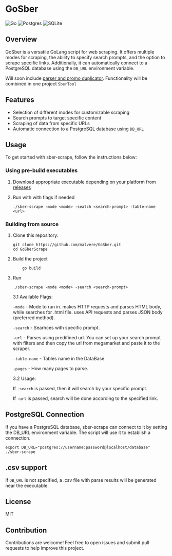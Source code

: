 # GoSber
![Go](https://img.shields.io/badge/go-%2300ADD8.svg?style=for-the-badge&logo=go&logoColor=white)
![Postgres](https://img.shields.io/badge/postgres-%23316192.svg?style=for-the-badge&logo=postgresql&logoColor=white)
![SQLite](https://img.shields.io/badge/sqlite-%2307405e.svg?style=for-the-badge&logo=sqlite&logoColor=white)
## Overview

GoSber is a versatile GoLang script for web scraping. It offers multiple modes for scraping, the ability to specify search prompts, and the option to scrape specific links. Additionally, it can automatically connect to a PostgreSQL database using the `DB_URL` environment variable.

Will soon include [parser and promo duplicator](https://github.com/malvere/SberCheck). Functionality will be combined in one project `SberTool`

## Features

- Selection of different modes for customizable scraping
- Search prompts to target specific content
- Scraping of data from specific URLs
- Automatic connection to a PostgreSQL database using `DB_URL`

## Usage

To get started with sber-scrape, follow the instructions below:

### Using pre-build executables
1. Download appropriate executable depending on your platform from [releases](https://github.com/malvere/GoSber/releases)

2. Run with with flags if needed
    ```shell
    ./sber-scrape -mode <mode> -seatch <search-prompt> -table-name <url>
    ```
    
### Building from source

1. Clone this repository:

   ```shell
   git clone https://github.com/malvere/GoSber.git
   cd GoSberScrape
   ```

2. Build the project

    ```shell
        go build
    ```
3. Run
    ```shell
    ./sber-scrape -mode <mode> -search <search-prompt> 
    ```
    3.1 Available Flags:

    `-mode` - Mode to run in. <web> makes HTTP requests and parses HTML body, while <local> searches for .html file. <JSON> uses API requests and parses JSON body (preferred method).

    `-search` - Searhces with specific prompt.

    `-url` - Parses using predifined url. You can set up your search prompt with filters and then copy the url from megamarket and paste it to the scraper.

    `-table-name` - Tables name in the DataBase.

    `-pages` - How many pages to parse.

    3.2 Usage:

    If `-search` is passed, then it will search by your specific prompt.

    If `-url` is passed, search will be done according to the specified link.
## PostgreSQL Connection
If you have a PostgreSQL database, sber-scrape can connect to it by setting the DB_URL environment variable. The script will use it to establish a connection.

```shell
export DB_URL="postgres://username:password@localhost/database"
./sber-scrape
```

## .csv support

If `DB_URL` is not specified, a .csv file with parse results will be generated near the executable.

## License
MIT

## Contribution
Contributions are welcome! Feel free to open issues and submit pull requests to help improve this project.
